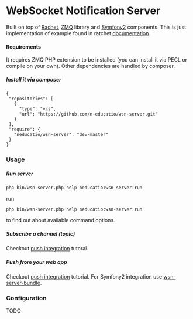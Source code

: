 WebSocket Notification Server
==========

Built on top of [Rachet](http://socketo.me), [ZMQ](http://zeromq.org) library and [Symfony2](http://symfony.com) components. This is just implementation of example found in ratchet [documentation](http://socketo.me/docs/push).

#### Requirements
It requires ZMQ PHP extension to be installed (you can install it via PECL or compile on your own). Other dependencies are handled by composer.


##### Install it via composer
 ```
{
  "repositories": [
    {
      "type": "vcs",
      "url": "https://github.com/n-educatio/wsn-server.git"
    }
  ],
  "require": {
    "neducatio/wsn-server": "dev-master"
  }
}
```


### Usage
##### Run server
```
php bin/wsn-server.php help neducatio:wsn-server:run

```
run 
```
php bin/wsn-server.php help neducatio:wsn-server:run
```
to find out about available command options.

##### Subscribe a channel (topic)
Checkout [push integration](http://socketo.me/docs/push) tutoral.

##### Push from your web app
Checkout [push integration](http://socketo.me/docs/push) tutorial. For Symfony2 integration use [wsn-server-bundle](https://github.com/n-educatio/wsn-server-bundle).

### Configuration
TODO
